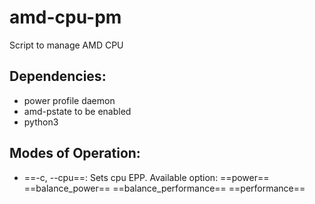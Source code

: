 # amd-cpu-pm
Script to manage AMD CPU

## Dependencies: 
* power profile daemon
* amd-pstate to be enabled
* python3

## Modes of Operation:
* ==-c, --cpu==: Sets cpu EPP. Available option: ==power== ==balance_power== ==balance_performance== ==performance==


